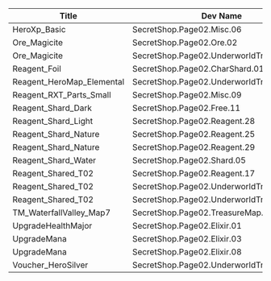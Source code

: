 | Title | Dev Name | Quantity | Currency |  Price |
| ----- | -------- | -------- | -------- |  ----- |
| HeroXp_Basic | SecretShop.Page02.Misc.06 | 5000 | Currency:Gold | 170 |
| Ore_Magicite | SecretShop.Page02.Ore.02 | 3 | Gems | 10 |
| Ore_Magicite | SecretShop.Page02.UnderworldTrader.01 | 20 | Gems | 7 |
| Reagent_Foil | SecretShop.Page02.CharShard.01 | 5 | Currency:Gold | 100000 |
| Reagent_HeroMap_Elemental | SecretShop.Page02.UnderworldTrader.09 | 1 | Gems | 200 |
| Reagent_RXT_Parts_Small | SecretShop.Page02.Misc.09 | 1 | Currency:Gold | 50000 |
| Reagent_Shard_Dark | SecretShop.Page02.Free.11 | 2 | Gems | 0 |
| Reagent_Shard_Light | SecretShop.Page02.Reagent.28 | 1 | Gems | 170 |
| Reagent_Shard_Nature | SecretShop.Page02.Reagent.25 | 1 | Gems | 170 |
| Reagent_Shard_Nature | SecretShop.Page02.Reagent.29 | 1 | Gems | 170 |
| Reagent_Shard_Water | SecretShop.Page02.Shard.05 | 1 | Currency:Gold | 255000 |
| Reagent_Shared_T02 | SecretShop.Page02.Reagent.17 | 10 | Gems | 1 |
| Reagent_Shared_T02 | SecretShop.Page02.UnderworldTrader.19 | 40 | Gems | 1 |
| Reagent_Shared_T02 | SecretShop.Page02.UnderworldTraderGold.01 | 30 | Currency:Gold | 1500 |
| TM_WaterfallValley_Map7 | SecretShop.Page02.TreasureMap.11 | 1 | Gems | 350 |
| UpgradeHealthMajor | SecretShop.Page02.Elixir.01 | 5 | Currency:Gold | 42500 |
| UpgradeMana | SecretShop.Page02.Elixir.03 | 2 | Currency:Gold | 340000 |
| UpgradeMana | SecretShop.Page02.Elixir.08 | 2 | Gems | 85 |
| Voucher_HeroSilver | SecretShop.Page02.UnderworldTrader.10 | 1 | Gems | 340 |
